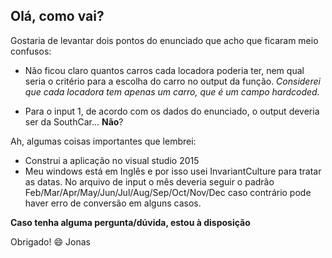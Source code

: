 Olá, como vai?
--------------

Gostaria de levantar dois pontos do enunciado que acho que ficaram meio confusos:

- Não ficou claro quantos carros cada locadora poderia ter, nem qual seria o critério para a escolha do carro no output da função. *Considerei que cada locadora tem apenas um carro, que é um campo hardcoded.*

- Para o input 1, de acordo com os dados do enunciado, o output deveria ser da SouthCar... **Não**?

Ah, algumas coisas importantes que lembrei:
- Construi a aplicação no visual studio 2015
- Meu windows está em Inglês e por isso usei InvariantCulture para tratar as datas. No arquivo de input o mês deveria seguir o padrão Feb/Mar/Apr/May/Jun/Jul/Aug/Sep/Oct/Nov/Dec caso contrário pode haver erro de conversão em alguns casos.

**Caso tenha alguma pergunta/dúvida, estou à disposição**

Obrigado! :smile:
Jonas
